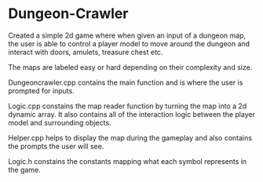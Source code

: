 # Dungeon-Crawler
Created a simple 2d game where when given an input of a dungeon map, the user is able to control a player model to move around the dungeon and interact with doors, amulets, treasure chest etc.

The maps are labeled easy or hard depending on their complexity and size.

Dungeoncrawler.cpp contains the main function and is where the user is prompted for inputs.

Logic.cpp constains the map reader function by turning the map into a 2d dynamic array. It also contains all of the interaction logic between the player model and surrounding objects.

Helper.cpp helps to display the map during the gameplay and also contains the prompts the user will see.

Logic.h constains the constants mapping what each symbol represents in the game.
